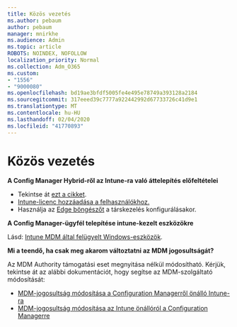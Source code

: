 ```yaml
---
title: Közös vezetés
ms.author: pebaum
author: pebaum
manager: mnirkhe
ms.audience: Admin
ms.topic: article
ROBOTS: NOINDEX, NOFOLLOW
localization_priority: Normal
ms.collection: Adm_O365
ms.custom:
- "1556"
- "9000080"
ms.openlocfilehash: bd19ae3bfdf5005fe4e495e78749a393128a2184
ms.sourcegitcommit: 317eeed39c7777a922442992d67733726c41d9e1
ms.translationtype: MT
ms.contentlocale: hu-HU
ms.lasthandoff: 02/04/2020
ms.locfileid: "41770893"
---
```

# <a name="co-management"></a>Közös vezetés

**A Config Manager Hybrid-ről az Intune-ra való áttelepítés előfeltételei**

- Tekintse át [ezt a cikket](https://docs.microsoft.com/configmgr/mdm/deploy-use/migrate-hybridmdm-to-intunesa).
- [Intune-licenc hozzáadása a felhasználókhoz.](https://docs.microsoft.com/intune/licenses-assign)
- Használja az [Edge böngészőt](https://www.microsoft.com/windows/microsoft-edge) a társkezelés konfigurálásakor.

**A Config Manager-ügyfél telepítése intune-kezelt eszközökre**

Lásd: [Intune MDM által felügyelt Windows-eszközök](https://docs.microsoft.com/configmgr/core/clients/deploy/deploy-clients-to-windows-computers#bkmk_mdm).

**Mi a teendő, ha csak meg akarom változtatni az MDM jogosultságát?**

Az MDM Authority támogatási eset megnyitása nélkül módosítható. Kérjük, tekintse át az alábbi dokumentációt, hogy segítse az MDM-szolgáltató módosítását:

- [MDM-jogosultság módosítása a Configuration Managerről önálló Intune-ra](https://docs.microsoft.com/configmgr/mdm/deploy-use/migrate-change-mdm-authority)
- [MDM-jogosultság módosítása az Intune önállóról a Configuration Managerre](https://docs.microsoft.com/configmgr/mdm/deploy-use/change-mdm-authority)
